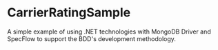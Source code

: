 # CarrierRatingSample
A simple example of using .NET technologies with MongoDB Driver and SpecFlow to support   the BDD's development methodology.
